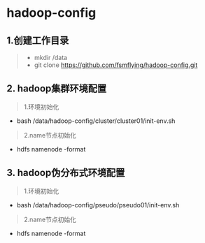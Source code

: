 # hadoop-config
## 1.创建工作目录
>  * mkdir /data
>  * git clone https://github.com/fsmflying/hadoop-config.git

## 2. hadoop集群环境配置
>  1.环境初始化
   * bash /data/hadoop-config/cluster/cluster01/init-env.sh
>  2.name节点初始化
   * hdfs namenode -format
   
## 3. hadoop伪分布式环境配置
>  1.环境初始化
   * bash /data/hadoop-config/pseudo/pseudo01/init-env.sh
>  2.name节点初始化 
   * hdfs namenode -format

